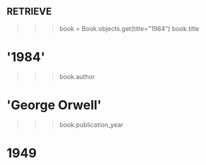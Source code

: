 ## RETRIEVE
>>> book = Book.objects.get(title="1984")
>>> book.title
# '1984'
>>> book.author
# 'George Orwell'
>>> book.publication_year
# 1949